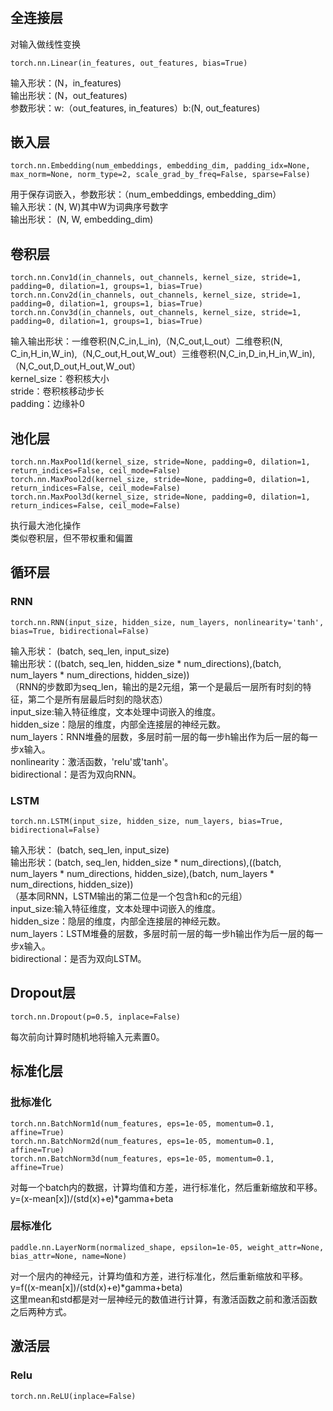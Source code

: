 # 
## 全连接层
对输入做线性变换
```
torch.nn.Linear(in_features, out_features, bias=True)
```
输入形状：(N，in_features)<br>
输出形状：(N，out_features)<br>
参数形状：w:（out_features, in_features）b:(N, out_features)<br>
## 嵌入层
```
torch.nn.Embedding(num_embeddings, embedding_dim, padding_idx=None, max_norm=None, norm_type=2, scale_grad_by_freq=False, sparse=False)
```
用于保存词嵌入，参数形状：（num_embeddings, embedding_dim）<br>
输入形状：(N, W)其中W为词典序号数字<br>
输出形状： (N, W, embedding_dim)<br>
## 卷积层
```
torch.nn.Conv1d(in_channels, out_channels, kernel_size, stride=1, padding=0, dilation=1, groups=1, bias=True)
torch.nn.Conv2d(in_channels, out_channels, kernel_size, stride=1, padding=0, dilation=1, groups=1, bias=True)
torch.nn.Conv3d(in_channels, out_channels, kernel_size, stride=1, padding=0, dilation=1, groups=1, bias=True)
```
输入输出形状：一维卷积(N,C_in,L_in),（N,C_out,L_out）二维卷积(N, C_in,H_in,W_in),（N,C_out,H_out,W_out）三维卷积(N,C_in,D_in,H_in,W_in),（N,C_out,D_out,H_out,W_out）<br>
kernel_size：卷积核大小<br>
stride：卷积核移动步长<br>
padding：边缘补0<br>
## 池化层
```
torch.nn.MaxPool1d(kernel_size, stride=None, padding=0, dilation=1, return_indices=False, ceil_mode=False)
torch.nn.MaxPool2d(kernel_size, stride=None, padding=0, dilation=1, return_indices=False, ceil_mode=False)
torch.nn.MaxPool3d(kernel_size, stride=None, padding=0, dilation=1, return_indices=False, ceil_mode=False)
```
执行最大池化操作<br>
类似卷积层，但不带权重和偏置<br>
## 循环层
### RNN
```
torch.nn.RNN(input_size, hidden_size, num_layers, nonlinearity='tanh', bias=True, bidirectional=False)
```
输入形状： (batch, seq_len, input_size)<br>
输出形状：((batch, seq_len, hidden_size * num_directions),(batch, num_layers * num_directions, hidden_size))<br>
（RNN的步数即为seq_len，输出的是2元组，第一个是最后一层所有时刻的特征，第二个是所有层最后时刻的隐状态）<br>
input_size:输入特征维度，文本处理中词嵌入的维度。<br>
hidden_size：隐层的维度，内部全连接层的神经元数。<br>
num_layers：RNN堆叠的层数，多层时前一层的每一步h输出作为后一层的每一步x输入。<br>
nonlinearity：激活函数，'relu'或'tanh'。<br>
bidirectional：是否为双向RNN。<br>
### LSTM
```
torch.nn.LSTM(input_size, hidden_size, num_layers, bias=True, bidirectional=False)
```
输入形状： (batch, seq_len, input_size)<br>
输出形状：(batch, seq_len, hidden_size * num_directions),((batch, num_layers * num_directions, hidden_size),(batch, num_layers * num_directions, hidden_size))<br>
（基本同RNN，LSTM输出的第二位是一个包含h和c的元组）<br>
input_size:输入特征维度，文本处理中词嵌入的维度。<br>
hidden_size：隐层的维度，内部全连接层的神经元数。<br>
num_layers：LSTM堆叠的层数，多层时前一层的每一步h输出作为后一层的每一步x输入。<br>
bidirectional：是否为双向LSTM。<br>
## Dropout层
```
torch.nn.Dropout(p=0.5, inplace=False)
```
每次前向计算时随机地将输入元素置0。<br>
## 标准化层
### 批标准化
```
torch.nn.BatchNorm1d(num_features, eps=1e-05, momentum=0.1, affine=True)
torch.nn.BatchNorm2d(num_features, eps=1e-05, momentum=0.1, affine=True)
torch.nn.BatchNorm3d(num_features, eps=1e-05, momentum=0.1, affine=True)
```
对每一个batch内的数据，计算均值和方差，进行标准化，然后重新缩放和平移。<br>
y=(x-mean[x])/(std(x)+e)*gamma+beta<br>
### 层标准化
```
paddle.nn.LayerNorm(normalized_shape, epsilon=1e-05, weight_attr=None, bias_attr=None, name=None)
```
对一个层内的神经元，计算均值和方差，进行标准化，然后重新缩放和平移。<br>
y=f((x-mean[x])/(std(x)+e)*gamma+beta)<br>
这里mean和std都是对一层神经元的数值进行计算，有激活函数之前和激活函数之后两种方式。<br>
## 激活层
### Relu
```
torch.nn.ReLU(inplace=False)
```
